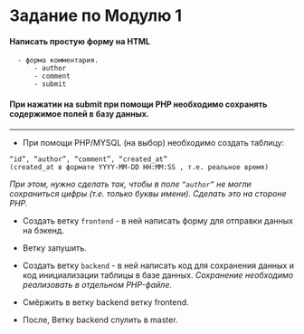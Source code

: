  Задание по Модулю 1
===========
#### Написать простую форму на HTML
```
  - форма комментария.
      - author
      - comment
      - submit
```
#### При нажатии на submit при помощи PHP необходимо сохранять содержимое полей в базу данных. 

____

* При помощи PHP/MYSQL (на выбор) необходимо создать таблицу:
```
“id”, “author”, “comment”, “created_at” 
(created_at в формате YYYY-MM-DD HH:MM:SS , т.е. реальное время)
```

_При этом, нужно сделать так, чтобы в поле `“author”` не могли сохраниться цифры (т.е. только буквы имени). 
Сделать это на стороне PHP._

* Создать ветку `frontend` - в ней написать форму для отправки данных на бэкенд. 
* Ветку запушить.
* Создать ветку `backend` - в ней написать код для сохранения данных и код инициализации таблицы в базе данных. 
_Сохранение необходимо реализовать в отдельном PHP-файле._

* Смёржить в ветку backend ветку frontend. 
* После, Ветку backend спулить в master.